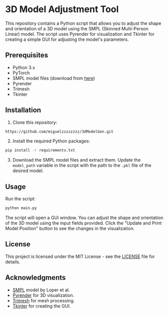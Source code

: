 

# 3D Model Adjustment Tool

This repository contains a Python script that allows you to adjust the shape and orientation of a 3D model using the SMPL (Skinned Multi-Person Linear) model. The script uses Pyrender for visualization and Tkinter for creating a simple GUI for adjusting the model's parameters.

## Prerequisites

- Python 3.x
- PyTorch
- SMPL model files (download from [here](https://download.is.tue.mpg.de/download.php?domain=smpl&sfile=SMPL_python_v.1.1.0.zip))
- Pyrender
- Trimesh
- Tkinter

## Installation

1. Clone this repository:

```bash
https://github.com/miguelzzzzzzzz/3dModelGen.git
```

2. Install the required Python packages:

```bash
pip install -r requirements.txt
```

3. Download the SMPL model files and extract them. Update the `model_path` variable in the script with the path to the `.pkl` file of the desired model.

## Usage

Run the script:

```bash
python main.py
```

The script will open a GUI window. You can adjust the shape and orientation of the 3D model using the input fields provided. Click the "Update and Print Model Position" button to see the changes in the visualization.

## License

This project is licensed under the MIT License - see the [LICENSE](LICENSE) file for details.

## Acknowledgments

- [SMPL](https://smpl.is.tue.mpg.de/) model by Loper et al.
- [Pyrender](https://github.com/mmatl/pyrender) for 3D visualization.
- [Trimesh](https://github.com/mikedh/trimesh) for mesh processing.
- [Tkinter](https://docs.python.org/3/library/tkinter.html) for creating the GUI.
